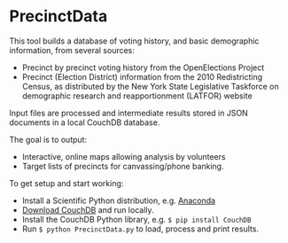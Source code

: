 # PrecinctData

This tool builds a database of voting history, and basic demographic information,
from several sources:

* Precinct by precinct voting history from the OpenElections Project
* Precinct (Election District) information from the 2010 Redistricting Census,
as distributed by the New York State Legislative Taskforce on demographic
research and reapportionment (LATFOR) website

Input files are processed and intermediate results stored in JSON documents in
a local CouchDB database.

The goal is to output:

* Interactive, online maps allowing analysis by volunteers
* Target lists of precincts for canvassing/phone banking.

To get setup and start working:

* Install a Scientific Python distribution, e.g. [Anaconda](https://www.continuum.io/downloads)
* [Download CouchDB](http://couchdb.apache.org) and run locally.
* Install the CouchDB Python library, e.g. `$ pip install CouchDB`
* Run `$ python PrecinctData.py` to load, process and print results.
